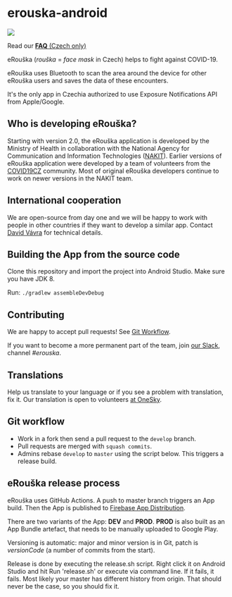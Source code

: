 # erouska-android

[<img src="https://lh3.googleusercontent.com/cjsqrWQKJQp9RFO7-hJ9AfpKzbUb_Y84vXfjlP0iRHBvladwAfXih984olktDhPnFqyZ0nu9A5jvFwOEQPXzv7hr3ce3QVsLN8kQ2Ao=s0">](https://play.google.com/store/apps/details?id=cz.covid19cz.erouska)

Read our [**FAQ** (Czech only)](https://erouska.cz/caste-dotazy)

eRouška (_rouška_ = _face mask_ in Czech) helps to fight against COVID-19.

eRouška uses Bluetooth to scan the area around the device for other eRouška users and saves the data of these encounters.

It's the only app in Czechia authorized to use Exposure Notifications API from Apple/Google.

## Who is developing eRouška?

Starting with version 2.0, the eRouška application is developed by the Ministry of Health in collaboration with the National Agency for Communication and Information Technologies ([NAKIT](https://nakit.cz/)). Earlier versions of eRouška application were developed by a team of volunteers from the [COVID19CZ](https://covid19cz.cz) community. Most of original eRouška developers continue to work on newer versions in the NAKIT team.

## International cooperation

We are open-source from day one and we will be happy to work with people in other countries if they want to develop a similar app. Contact [David Vávra](mailto:david.vavra@erouska.cz) for technical details.

## Building the App from the source code

Clone this repository and import the project into Android Studio. Make sure you have JDK 8.

Run:
`./gradlew assembleDevDebug`

## Contributing
We are happy to accept pull requests! See [Git Workflow](#git-workflow).

If you want to become a more permanent part of the team, join [our Slack](covid19cz.slack.com), channel _#erouska_.

## Translations

Help us translate to your language or if you see a problem with translation, fix it. Our translation is open to volunteers [at OneSky](https://covid19cz.oneskyapp.com/).

## <a name="git-workflow"></a>Git workflow

- Work in a fork then send a pull request to the `develop` branch. 
- Pull requests are merged with `squash commits`.
- Admins rebase `develop` to `master` using the script below. This triggers a release build.

## eRouška release process

eRouška uses GitHub Actions. A push to master branch triggers an App build. Then the App is published to [Firebase App Distribution](https://firebase.google.com/docs/app-distribution). 

There are two variants of the App: **DEV** and **PROD**. **PROD** is also built as an App Bundle artefact, that needs to be manually uploaded to Google Play.

Versioning is automatic: major and minor version is in Git, patch is _versionCode_ (a number of commits from the start).

Release is done by executing the release.sh script. Right click it on Android Studio and hit Run 'release.sh' or execute via command line.
If it fails, it fails. Most likely your master has different history from origin. That should never be the case, so you should fix it.
